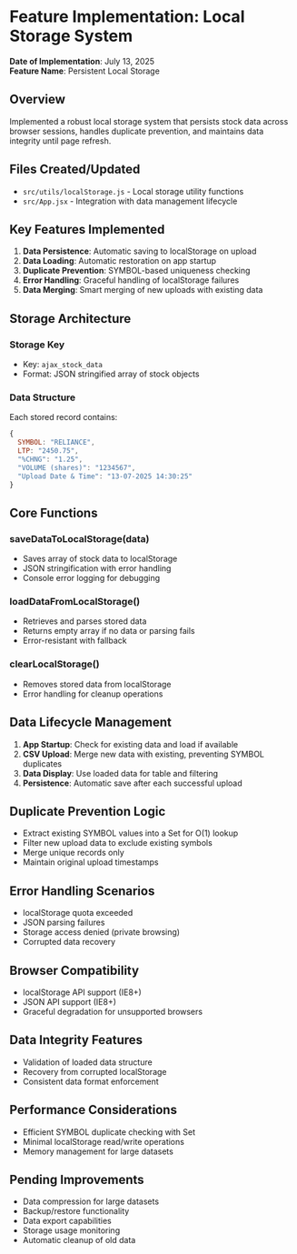 # Feature Implementation: Local Storage System

**Date of Implementation**: July 13, 2025  
**Feature Name**: Persistent Local Storage  

## Overview
Implemented a robust local storage system that persists stock data across browser sessions, handles duplicate prevention, and maintains data integrity until page refresh.

## Files Created/Updated
- `src/utils/localStorage.js` - Local storage utility functions
- `src/App.jsx` - Integration with data management lifecycle

## Key Features Implemented
1. **Data Persistence**: Automatic saving to localStorage on upload
2. **Data Loading**: Automatic restoration on app startup
3. **Duplicate Prevention**: SYMBOL-based uniqueness checking
4. **Error Handling**: Graceful handling of localStorage failures
5. **Data Merging**: Smart merging of new uploads with existing data

## Storage Architecture
### Storage Key
- Key: `ajax_stock_data`
- Format: JSON stringified array of stock objects

### Data Structure
Each stored record contains:
```javascript
{
  SYMBOL: "RELIANCE",
  LTP: "2450.75",
  "%CHNG": "1.25",
  "VOLUME (shares)": "1234567",
  "Upload Date & Time": "13-07-2025 14:30:25"
}
```

## Core Functions
### saveDataToLocalStorage(data)
- Saves array of stock data to localStorage
- JSON stringification with error handling
- Console error logging for debugging

### loadDataFromLocalStorage()
- Retrieves and parses stored data
- Returns empty array if no data or parsing fails
- Error-resistant with fallback

### clearLocalStorage()
- Removes stored data from localStorage
- Error handling for cleanup operations

## Data Lifecycle Management
1. **App Startup**: Check for existing data and load if available
2. **CSV Upload**: Merge new data with existing, preventing SYMBOL duplicates
3. **Data Display**: Use loaded data for table and filtering
4. **Persistence**: Automatic save after each successful upload

## Duplicate Prevention Logic
- Extract existing SYMBOL values into a Set for O(1) lookup
- Filter new upload data to exclude existing symbols
- Merge unique records only
- Maintain original upload timestamps

## Error Handling Scenarios
- localStorage quota exceeded
- JSON parsing failures  
- Storage access denied (private browsing)
- Corrupted data recovery

## Browser Compatibility
- localStorage API support (IE8+)
- JSON API support (IE8+)
- Graceful degradation for unsupported browsers

## Data Integrity Features
- Validation of loaded data structure
- Recovery from corrupted localStorage
- Consistent data format enforcement

## Performance Considerations
- Efficient SYMBOL duplicate checking with Set
- Minimal localStorage read/write operations
- Memory management for large datasets

## Pending Improvements
- Data compression for large datasets
- Backup/restore functionality
- Data export capabilities
- Storage usage monitoring
- Automatic cleanup of old data
